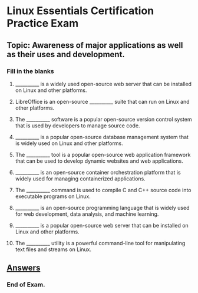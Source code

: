 <link rel="stylesheet" type="text/css" href="../../../style.css">

# Linux Essentials Certification Practice Exam

## Topic: Awareness of major applications as well as their uses and development.

### Fill in the blanks

1. __________ is a widely used open-source web server that can be installed on Linux and other platforms.

2. LibreOffice is an open-source __________ suite that can run on Linux and other platforms.

3. The __________ software is a popular open-source version control system that is used by developers to manage source code.

4. __________ is a popular open-source database management system that is widely used on Linux and other platforms.

5. The __________ tool is a popular open-source web application framework that can be used to develop dynamic websites and web applications.

6. __________ is an open-source container orchestration platform that is widely used for managing containerized applications.

7. The __________ command is used to compile C and C++ source code into executable programs on Linux.

8. __________ is an open-source programming language that is widely used for web development, data analysis, and machine learning.

9. __________ is a popular open-source web server that can be installed on Linux and other platforms.

10. The __________ utility is a powerful command-line tool for manipulating text files and streams on Linux.


## [Answers](exam2-a.md)

### End of Exam.

